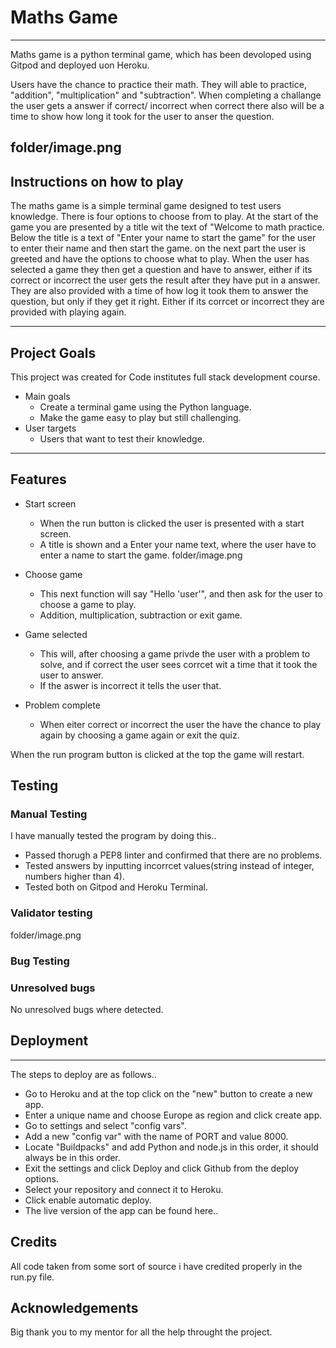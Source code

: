 # Maths Game #
---
Maths game is a python terminal game, which has been devoloped using Gitpod and deployed uon Heroku. 

Users have the chance to practice their math. They will able to practice, "addition", "multiplication" and "subtraction". 
When completing a challange the user gets a answer if correct/ incorrect when correct there also will be a time to show how long it took for the user to anser the question. 

folder/image.png
--- 
## Instructions on how to play ##

The maths game is a simple terminal game designed to test users knowledge. 
There is four options to choose from to play. 
At the start of the game you are presented by a title wit the text of "Welcome to math practice. 
Below the title is a text of "Enter your name to start the game" for the user to enter their name and then start the game. 
on the next part the user is greeted and have the options to choose what to play. When the user has selected a game they then get a question and have to answer, either if its correct or incorrect the user gets the result after they have put in a answer. They are also provided with a time of how log it took them to answer the question, but only if they get it right. 
Either if its corrcet or incorrect they are provided with playing again. 

--- 
## Project Goals ##

This project was created for Code institutes full stack development course. 
* Main goals 
   * Create a terminal game using the Python language. 
   * Make the game easy to play but still challenging.
* User targets
   * Users that want to test their knowledge.

---
## Features ##
*  Start screen 
    * When the run button is clicked the user is presented with a start screen. 
    * A title is shown and a Enter your name text, where the user have to enter a name to start the game. 
folder/image.png

* Choose game
    * This next function will say "Hello 'user'", and then ask for the user to choose a game to play.
    * Addition, multiplication, subtraction or exit game. 

* Game selected 
    * This will, after choosing a game privde the user with a problem to solve, and if correct the user sees corrcet wit a time that it took the user to answer. 
    * If the aswer is incorrect it tells the user that. 
* Problem complete 
    * When eiter correct or incorrect the user the have the chance to play again by choosing a game again or exit the quiz. 

When the run program button is clicked at the top the game will restart. 

## Testing ## 
### Manual Testing ###
I have manually tested the program by doing this.. 
* Passed thorugh a PEP8 linter and confirmed that there are no problems. 
* Tested answers by inputting incorrcet values(string instead of integer, numbers higher than 4).
* Tested both on Gitpod and Heroku Terminal. 

### Validator testing ### 
folder/image.png

### Bug Testing 

### Unresolved bugs
No unresolved bugs where detected. 


## Deployment ##
---
The steps to deploy are as follows..
* Go to Heroku and at the top click on the "new" button to create a new app. 
* Enter a unique name and choose Europe as region and click create app. 
* Go to settings and select "config vars". 
* Add a new "config var" with the name of PORT and value 8000.
* Locate "Buildpacks" and add Python and node.js in this order, it should always be in this order. 
* Exit the settings and click Deploy and click Github from the deploy options. 
* Select your repository and connect it to Heroku. 
* Click enable automatic deploy. 
* The live version of the app can be found here.. 

## Credits ## 
All code taken from some sort of source i have credited properly in the run.py file. 

## Acknowledgements ## 
Big thank you to my mentor for all the help throught the project. 

